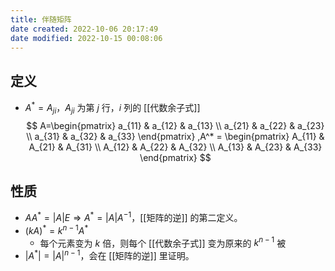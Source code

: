 ```yaml
---
title: 伴随矩阵
date created: 2022-10-06 20:17:49
date modified: 2022-10-15 00:08:06
---
```


## 定义

- $A^*={A_{ji}}$，${A_{ji}}$ 为第 $j$ 行，$i$ 列的 [[代数余子式]]
$$
A=\begin{pmatrix} a_{11} & a_{12} & a_{13} \\ a_{21} & a_{22} & a_{23} \\ a_{31} & a_{32} & a_{33} \end{pmatrix} ,A^* = \begin{pmatrix} A_{11} & A_{21} & A_{31} \\ A_{12} & A_{22} & A_{32} \\ A_{13} & A_{23} & A_{33} \end{pmatrix}
$$

## 性质

- $AA^*=|A|E \Rightarrow A^*= |A|A^{-1}$，[[矩阵的逆]] 的第二定义。
- $(kA)^*= k^{n-1}A^*$
	- 每个元素变为 $k$ 倍，则每个 [[代数余子式]] 变为原来的 $k^{n-1}$ 被
- $|A^*|=|A|^{n-1}$，会在 [[矩阵的逆]] 里证明。
